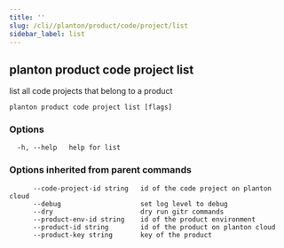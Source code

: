 ```yaml
---
title: ''
slug: /cli//planton/product/code/project/list
sidebar_label: list
---
```

## planton product code project list

list all code projects that belong to a product

```
planton product code project list [flags]
```

### Options

```
  -h, --help   help for list
```

### Options inherited from parent commands

```
      --code-project-id string   id of the code project on planton cloud
      --debug                    set log level to debug
      --dry                      dry run gitr commands
      --product-env-id string    id of the product environment
      --product-id string        id of the product on planton cloud
      --product-key string       key of the product
```

